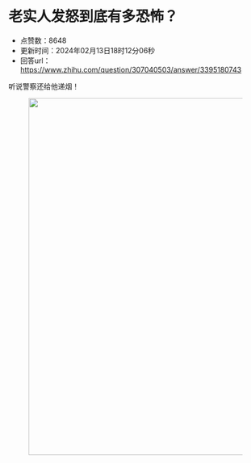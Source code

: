 # 老实人发怒到底有多恐怖？
- 点赞数：8648
- 更新时间：2024年02月13日18时12分06秒
- 回答url：https://www.zhihu.com/question/307040503/answer/3395180743
<body>
 <p data-pid="oPwc-3q1">听说警察还给他递烟！</p>
 <figure data-size="normal">
  <img src="https://picx.zhimg.com/50/v2-6bcdf475d44a18a3903c94048063122c_720w.jpg?source=1940ef5c" data-rawwidth="708" data-rawheight="1280" data-size="normal" data-original-token="v2-1cd27c71b0b15d35f602ac76472d53dc" data-default-watermark-src="https://pic1.zhimg.com/50/v2-07fd0c9b396c5b65d4e3bfd82750088e_720w.jpg?source=1940ef5c" class="origin_image zh-lightbox-thumb" width="708" data-original="https://pica.zhimg.com/v2-6bcdf475d44a18a3903c94048063122c_r.jpg?source=1940ef5c">
 </figure>
 <p></p>
</body>